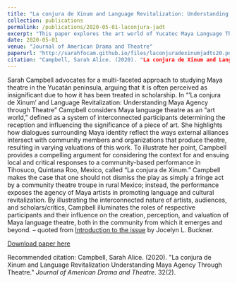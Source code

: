 ```yaml
---
title: "La conjura de Xinum and Language Revitalization: Understanding Maya Agency through Theatre"
collection: publications
permalink: /publications/2020-05-01-laconjura-jadt
excerpt: "This paper explores the art world of Yucatec Maya Language Theatre in Mexico's Yucatan Peninsula."
date: 2020-05-01
venue: "Journal of American Drama and Theatre"
paperurl: "http://sarahfocam.github.io/files/laconjuradexinumjadts20.pdf"
citation: "Campbell, Sarah Alice. (2020). "La conjura de Xinum and Language Revitalization Understanding Maya Agency Through Theatre." <i>Journal of American Drama and Theatre</i>. 32(2)."
---
```

Sarah Campbell advocates for a multi-faceted approach to studying Maya theatre in the Yucatán peninsula, arguing that it is often perceived as insignificant due to how it has been treated in scholarship. In “’La conjura de Xinum’ and Language Revitalization: Understanding Maya Agency through Theatre” Campbell considers Maya language theatre as an “art world,” defined as a system of interconnected participants determining the reception and influencing the significance of a piece of art. She highlights how dialogues surrounding Maya identity reflect the ways external alliances intersect with community members and organizations that produce theatre, resulting in varying valuations of this work. To illustrate her point, Campbell provides a compelling argument for considering the context for and ensuing local and critical responses to a community-based performance in Tihosuco, Quintana Roo, Mexico, called “La conjura de Xinum.” Campbell makes the case that one should not dismiss the play as simply a fringe act by a community theatre troupe in rural Mexico; instead, the performance exposes the agency of Maya artists in promoting language and cultural revitalization. By illustrating the interconnected nature of artists, audiences, and scholars/critics, Campbell illuminates the roles of respective participants and their influence on the creation, perception, and valuation of Maya language theatre, both in the community from which it emerges and beyond. 
– quoted from [Introduction to the issue](http://jadtjournal.org/2020/05/23/introduction-local-acts-performing-communities-performing-americas/) by Jocelyn L. Buckner.

[Download paper here](http://sarahfocam.github.io/files/laconjuradexinumjadts20.pdf)

Recommended citation: Campbell, Sarah Alice. (2020). "La conjura de Xinum and Language Revitalization Understanding Maya Agency Through Theatre." <i>Journal of American Drama and Theatre</i>. 32(2).